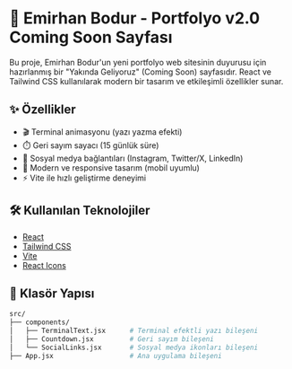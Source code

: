 # 🚀 Emirhan Bodur - Portfolyo v2.0 Coming Soon Sayfası

Bu proje, Emirhan Bodur'un yeni portfolyo web sitesinin duyurusu için hazırlanmış bir "Yakında Geliyoruz" (Coming Soon) sayfasıdır. React ve Tailwind CSS kullanılarak modern bir tasarım ve etkileşimli özellikler sunar.

## ✨ Özellikler

- 🎬 Terminal animasyonu (yazı yazma efekti)
- ⏱️ Geri sayım sayacı (15 günlük süre)
- 📱 Sosyal medya bağlantıları (Instagram, Twitter/X, LinkedIn)
- 🎨 Modern ve responsive tasarım (mobil uyumlu)
- ⚡ Vite ile hızlı geliştirme deneyimi

## 🛠️ Kullanılan Teknolojiler

- [React](https://reactjs.org/)
- [Tailwind CSS](https://tailwindcss.com/)
- [Vite](https://vitejs.dev/)
- [React Icons](https://react-icons.github.io/react-icons/)

## 📁 Klasör Yapısı

```bash
src/
├── components/
│   ├── TerminalText.jsx      # Terminal efektli yazı bileşeni
│   ├── Countdown.jsx         # Geri sayım bileşeni
│   └── SocialLinks.jsx       # Sosyal medya ikonları bileşeni
├── App.jsx                   # Ana uygulama bileşeni
```
